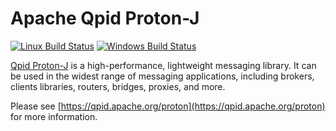 # Apache Qpid Proton-J

[![Linux Build Status](https://travis-ci.com/apache/qpid-proton-j.svg?branch=master)](https://travis-ci.com/github/apache/qpid-proton-j)
[![Windows Build Status](https://ci.appveyor.com/api/projects/status/wh587qrxa3c22mh2/branch/master?svg=true)](https://ci.appveyor.com/project/ApacheSoftwareFoundation/qpid-proton-j/branch/master)


[Qpid Proton-J](https://qpid.apache.org/proton) is a high-performance, lightweight messaging
library. It can be used in the widest range of messaging applications, including brokers,
clients libraries, routers, bridges, proxies, and more.

Please see [https://qpid.apache.org/proton](https://qpid.apache.org/proton) for more information.

